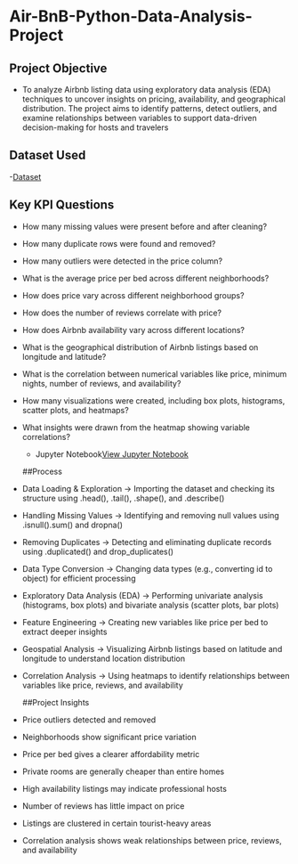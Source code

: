 # Air-BnB-Python-Data-Analysis-Project
## Project Objective
- To analyze Airbnb listing data using exploratory data analysis (EDA) techniques to uncover insights on pricing, availability, and geographical distribution. The project aims to identify patterns, detect outliers, and examine relationships between variables to support data-driven decision-making for hosts and travelers

## Dataset Used
-<a href="https://github.com/AvinashCodes10/Air-BnB-Python-Data-Analysis-Project/blob/main/Air%20BnB.csv">Dataset</a>

## Key KPI Questions
- How many missing values were present before and after cleaning?
- How many duplicate rows were found and removed?
- How many outliers were detected in the price column?
- What is the average price per bed across different neighborhoods?
- How does price vary across different neighborhood groups?
- How does the number of reviews correlate with price?
- How does Airbnb availability vary across different locations?
- What is the geographical distribution of Airbnb listings based on longitude and latitude?
- What is the correlation between numerical variables like price, minimum nights, number of reviews, and availability?
- How many visualizations were created, including box plots, histograms, scatter plots, and heatmaps?
- What insights were drawn from the heatmap showing variable correlations?

  - Jupyter Notebook<a href="https://github.com/AvinashCodes10/Air-BnB-Python-Data-Analysis-Project/blob/main/Air%20BnB%20Data%20Analysis%20Project.ipynb">View Jupyter Notebook</a>

  ##Process
- Data Loading & Exploration → Importing the dataset and checking its structure using .head(), .tail(), .shape(), and .describe()
- Handling Missing Values → Identifying and removing null values using .isnull().sum() and dropna()
- Removing Duplicates → Detecting and eliminating duplicate records using .duplicated() and drop_duplicates()
- Data Type Conversion → Changing data types (e.g., converting id to object) for efficient processing
- Exploratory Data Analysis (EDA) → Performing univariate analysis (histograms, box plots) and bivariate analysis (scatter plots, bar plots)
- Feature Engineering → Creating new variables like price per bed to extract deeper insights
- Geospatial Analysis → Visualizing Airbnb listings based on latitude and longitude to understand location distribution
- Correlation Analysis → Using heatmaps to identify relationships between variables like price, reviews, and availability

  ##Project Insights
- Price outliers detected and removed
- Neighborhoods show significant price variation
- Price per bed gives a clearer affordability metric
- Private rooms are generally cheaper than entire homes
- High availability listings may indicate professional hosts
- Number of reviews has little impact on price
- Listings are clustered in certain tourist-heavy areas
- Correlation analysis shows weak relationships between price, reviews, and availability
  

